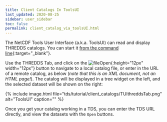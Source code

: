 ```yaml
---
title: Client Catalogs In ToolsUI
last_updated: 2020-08-25
sidebar: user_sidebar
toc: false
permalink: client_catalog_via_toolsUI.html
---
```


The NetCDF Tools User Interface (a.k.a. ToolsUI) can read and display THREDDS catalogs.
You can start it [from the command line](https://docs.unidata.ucar.edu/netcdf-java/{{site.netcdf-java_docset_version}}/userguide/toolsui_ref.html){:target="_blank"}.

Use the THREDDS Tab, and click on the ![fileOpen](images/tds/tutorial/client_catalogs/fileIcon.jpg){:height="12px" width="12px"} button to navigate to a local catalog file, or enter in the URL of a remote catalog, as below (_note that this is an XML document, not an HTML page!_).
The catalog will be displayed in a tree widget on the left, and the selected dataset will be shown on the right:

{% include image.html file="tds/tutorial/client_catalogs/TUIthreddsTab.png" alt="ToolsUI" caption="" %}

Once you get your catalog working in a TDS, you can enter the TDS URL directly, and view the datasets with the `Open` buttons.
